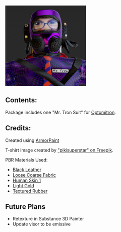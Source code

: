 ![Mr Tron Suit Image](icon.png)

## Contents:

Package includes one "Mr. Tron Suit" for [Optomitron](https://www.twitch.tv/optomitron).

## Credits:
Created using [ArmorPaint](https://armorpaint.org/)

T-shirt image created by ["pikisuperstar" on Freepik](https://www.freepik.com/free-vector/gradient-grid-background_49600446.htm).

PBR Materials Used:

 * [Black Leather](https://freepbr.com/materials/black-leather-pbr/)
 * [Loose Coarse Fabric](https://freepbr.com/materials/loose-coarse-fabric/)
 * [Human Skin 1](https://freepbr.com/materials/human-skin1/)
 * [Light Gold](https://freepbr.com/materials/light-gold-pbr-metal-material/)
 * [Textured Rubber](https://freepbr.com/materials/textured-rubber-pbr-material/)

## Future Plans

* Retexture in Substance 3D Painter
* Update visor to be emissive
